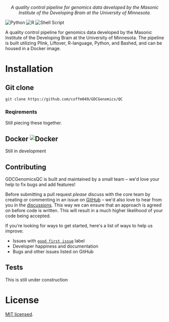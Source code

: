 <p align="center">
  <i>  A quality control pipeline for genomics data developed by the Masonic Institute of the Developing Brain at the University of Minnesota.</a></i>
  <br/>
</p>

![Python](https://img.shields.io/badge/python-3670A0?style=for-the-badge&logo=python&logoColor=ffdd54)
![R](https://img.shields.io/badge/r-%23276DC3.svg?style=for-the-badge&logo=r&logoColor=white)
![Shell Script](https://img.shields.io/badge/shell_script-%23121011.svg?style=for-the-badge&logo=gnu-bash&logoColor=white)

A quality control pipeline for genomics data developed by the Masonic Institute of the Developing Brain at the University of Minnesota. The pipeline is built utilizing Plink, Liftover, R-language, Python, and Bashed, and can be housed in a Docker image.

# Installation
## Git clone
```shell
git clone https://github.com/coffm049/GDCGenomics/QC
```
### Reqirements
Still piecing these together.

## Docker ![Docker](https://img.shields.io/badge/docker-%230db7ed.svg?style=for-the-badge&logo=docker&logoColor=white)
Still in development


## Contributing

GDCGenomicsQC is built and maintained by a small team – we'd love your help to fix bugs and add features!

Before submitting a pull request _please_ discuss with the core team by creating or commenting in an issue on [GitHub](https://www.github.com/coffm049/GDCGenomics/issues) – we'd also love to hear from you in the [discussions](https://www.github.com/coffm049/GDCGenomics/discussions). This way we can ensure that an approach is agreed on before code is written. This will result in a much higher likelihood of your code being accepted.

If you’re looking for ways to get started, here's a list of ways to help us improve:

- Issues with [`good first issue`](https://github.com/outline/outline/labels/good%20first%20issue) label
- Developer happiness and documentation
- Bugs and other issues listed on GitHub

## Tests
This is still under construction


# License

[MIT licensed](LICENSE).
